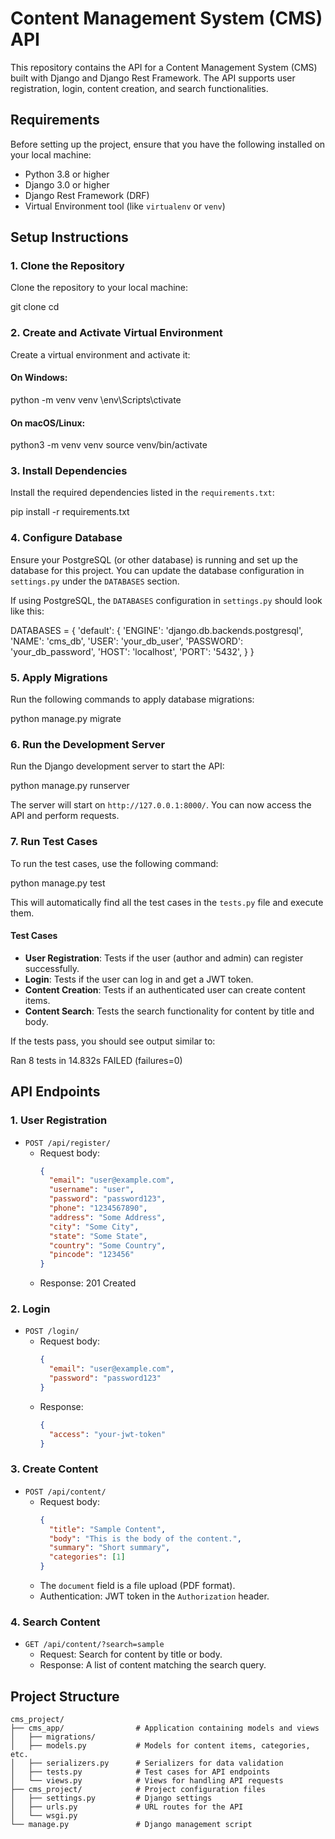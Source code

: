 
# Content Management System (CMS) API

This repository contains the API for a Content Management System (CMS) built with Django and Django Rest Framework. The API supports user registration, login, content creation, and search functionalities.

## Requirements

Before setting up the project, ensure that you have the following installed on your local machine:

- Python 3.8 or higher
- Django 3.0 or higher
- Django Rest Framework (DRF)
- Virtual Environment tool (like `virtualenv` or `venv`)

## Setup Instructions

### 1. Clone the Repository

Clone the repository to your local machine:

git clone <repository-url>
cd <repository-directory>

### 2. Create and Activate Virtual Environment

Create a virtual environment and activate it:

#### On Windows:
python -m venv venv
\env\Scripts\ctivate


#### On macOS/Linux:
python3 -m venv venv
source venv/bin/activate


### 3. Install Dependencies

Install the required dependencies listed in the `requirements.txt`:

pip install -r requirements.txt

### 4. Configure Database

Ensure your PostgreSQL (or other database) is running and set up the database for this project. You can update the database configuration in `settings.py` under the `DATABASES` section.

If using PostgreSQL, the `DATABASES` configuration in `settings.py` should look like this:

DATABASES = {
    'default': {
        'ENGINE': 'django.db.backends.postgresql',
        'NAME': 'cms_db',
        'USER': 'your_db_user',
        'PASSWORD': 'your_db_password',
        'HOST': 'localhost',
        'PORT': '5432',
    }
}

### 5. Apply Migrations

Run the following commands to apply database migrations:

python manage.py migrate


### 6. Run the Development Server

Run the Django development server to start the API:

python manage.py runserver


The server will start on `http://127.0.0.1:8000/`. You can now access the API and perform requests.

### 7. Run Test Cases

To run the test cases, use the following command:

python manage.py test

This will automatically find all the test cases in the `tests.py` file and execute them.

#### Test Cases

- **User Registration**: Tests if the user (author and admin) can register successfully.
- **Login**: Tests if the user can log in and get a JWT token.
- **Content Creation**: Tests if an authenticated user can create content items.
- **Content Search**: Tests the search functionality for content by title and body.
  
If the tests pass, you should see output similar to:

Ran 8 tests in 14.832s
FAILED (failures=0)


## API Endpoints

### 1. **User Registration**
- `POST /api/register/`
  - Request body: 
    ```json
    {
      "email": "user@example.com",
      "username": "user",
      "password": "password123",
      "phone": "1234567890",
      "address": "Some Address",
      "city": "Some City",
      "state": "Some State",
      "country": "Some Country",
      "pincode": "123456"
    }
    ```
  - Response: 201 Created

### 2. **Login**
- `POST /login/`
  - Request body:
    ```json
    {
      "email": "user@example.com",
      "password": "password123"
    }
    ```
  - Response: 
    ```json
    {
      "access": "your-jwt-token"
    }
    ```

### 3. **Create Content**
- `POST /api/content/`
  - Request body:
    ```json
    {
      "title": "Sample Content",
      "body": "This is the body of the content.",
      "summary": "Short summary",
      "categories": [1]
    }
    ```
  - The `document` field is a file upload (PDF format).
  - Authentication: JWT token in the `Authorization` header.

### 4. **Search Content**
- `GET /api/content/?search=sample`
  - Request: Search for content by title or body.
  - Response: A list of content matching the search query.

## Project Structure

```
cms_project/
├── cms_app/                # Application containing models and views
│   ├── migrations/
│   ├── models.py           # Models for content items, categories, etc.
│   ├── serializers.py      # Serializers for data validation
│   ├── tests.py            # Test cases for API endpoints
│   └── views.py            # Views for handling API requests
├── cms_project/            # Project configuration files
│   ├── settings.py         # Django settings
│   ├── urls.py             # URL routes for the API
│   └── wsgi.py
└── manage.py               # Django management script
```

